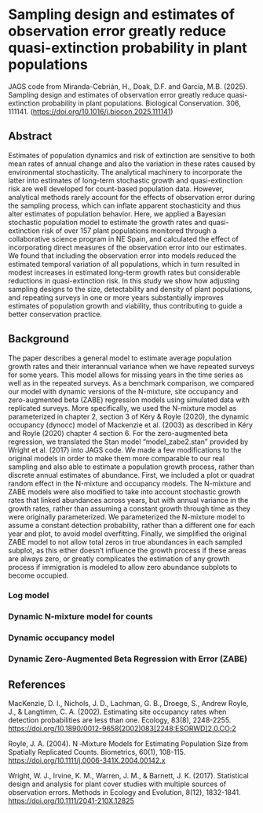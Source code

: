 # Sampling design and estimates of observation error greatly reduce quasi-extinction probability in plant populations
JAGS code from Miranda-Cebrián, H., Doak, D.F. and García, M.B. (2025). Sampling design and estimates of observation error greatly reduce quasi-extinction probability in plant populations. Biological Conservation. 306, 111141. (https://doi.org/10.1016/j.biocon.2025.111141)

## Abstract
Estimates of population dynamics and risk of extinction are sensitive to both mean rates of annual change and also the variation in these rates caused by environmental stochasticity. The analytical machinery to incorporate the latter into estimates of long-term stochastic growth and quasi-extinction risk are well developed for count-based population data. However, analytical methods rarely account for the effects of observation error during the sampling process, which can inflate apparent stochasticity and thus alter estimates of population behavior. Here, we applied a Bayesian stochastic population model to estimate the growth rates and quasi-extinction risk of over 157 plant populations monitored through a collaborative science program in NE Spain, and calculated the effect of incorporating direct measures of the observation error into our estimates. We found that including the observation error into models reduced the estimated temporal variation of all populations, which in turn resulted in modest increases in estimated long-term growth rates but considerable reductions in quasi-extinction risk. In this study we show how adjusting sampling designs to the size, detectability and density of plant populations, and repeating surveys in one or more years substantially improves estimates of population growth and viability, thus contributing to guide a better conservation practice.

## Background
The paper describes a general model to estimate average population growth rates and their interannual variance when we have repeated surveys for some years. This model allows for missing years in the time series as well as in the repeated surveys. As a benchmark comparison, we compared our model with dynamic versions of the N-mixture, site occupancy and zero-augmented beta (ZABE) regression models using simulated data with replicated surveys. More specifically, we used the N-mixture model as parameterized in chapter 2, section 3 of Kéry & Royle (2020), the dynamic occupancy (dynocc) model of Mackenzie et al. (2003) as described in Kéry and Royle (2020) chapter 4 section 6. For the zero-augmented beta regression, we translated the Stan model “model_zabe2.stan” provided by Wright et al. (2017) into JAGS code. We made a few modifications to the original models in order to make them more comparable to our real sampling and also able to estimate a population growth process, rather than discrete annual estimates of abundance. First, we included a plot or quadrat random effect in the N-mixture and occupancy models. The N-mixture and ZABE models were also modified to take into account stochastic growth rates that linked abundances across years, but with annual variance in the growth rates, rather than assuming a constant growth through time as they were originally parameterized. We parameterized the N-mixture model to assume a constant detection probability, rather than a different one for each year and plot, to avoid model overfitting. Finally, we simplified the original ZABE model to not allow total zeros in true abundances in each sampled subplot, as this either doesn’t influence the growth process if these areas are always zero, or greatly complicates the estimation of any growth process if immigration is modeled to allow zero abundance subplots to become occupied.

### Log model
### Dynamic N-mixture model for counts
### Dynamic occupancy model
### Dynamic Zero-Augmented Beta Regression with Error (ZABE) 

## References
MacKenzie, D. I., Nichols, J. D., Lachman, G. B., Droege, S., Andrew Royle, J., & Langtimm, C. A. (2002). Estimating site occupancy rates when detection probabilities are less than one. Ecology, 83(8), 2248-2255. https://doi.org/10.1890/0012-9658(2002)083[2248:ESORWD]2.0.CO;2

Royle, J. A. (2004). N ‐Mixture Models for Estimating Population Size from Spatially Replicated Counts. Biometrics, 60(1), 108-115. https://doi.org/10.1111/j.0006-341X.2004.00142.x

Wright, W. J., Irvine, K. M., Warren, J. M., & Barnett, J. K. (2017). Statistical design and analysis for plant cover studies with multiple sources of observation errors. Methods in Ecology and Evolution, 8(12), 1832-1841. https://doi.org/10.1111/2041-210X.12825

